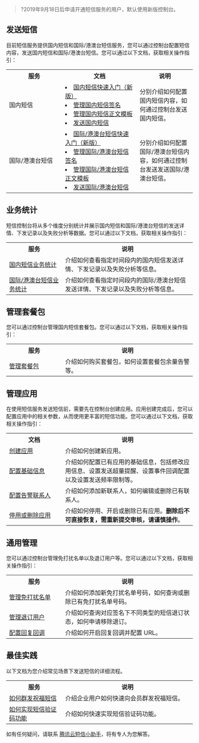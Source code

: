 >?2019年9月18日后申请开通短信服务的用户，默认使用新版控制台。



## 发送短信
目前短信服务提供国内短信和国际/港澳台短信服务，您可以通过控制台配置短信内容，发送国内短信和国际/港澳台短信。您可以通过以下文档，获取相关操作指引：

<table>
<tr>
<th width="30%">服务</th>
<th width="40%">文档</th>
<th>说明</th>
</tr>
<tr>
<td>国内短信</td>
<td><li><a href="https://cloud.tencent.com/document/product/382/37745">国内短信快速入门（新版）</a></li><li><a href="https://cloud.tencent.com/document/product/382/37794">管理国内短信签名</a></li><li><a href="https://cloud.tencent.com/document/product/382/37795">管理国内短信正文模板</a></li><li><a href="https://cloud.tencent.com/document/product/382/37796">发送国内短信</a></li></td>
<td>分别介绍如何配置国内短信内容，如何通过控制台发送国内短信。</td>
</tr>
<tr>
<td>国际/港澳台短信</td>
<td><li><a href="https://cloud.tencent.com/document/product/382/37797">国际/港澳台短信快速入门（新版）</a></li><li><a href="https://cloud.tencent.com/document/product/382/37799">管理国际/港澳台短信签名</a></li><li><a href="https://cloud.tencent.com/document/product/382/37800">管理国际/港澳台短信正文模板</a></li><li><a href="https://cloud.tencent.com/document/product/382/37801">发送国际/港澳台短信</a></li></td>
<td>分别介绍如何配置国际/港澳台短信内容，如何通过控制台发送发送国际/港澳台短信。</td>
</tr>
</table>

## 业务统计
短信控制台将从多个维度分别统计并展示国内短信和国际/港澳台短信的发送详情、下发记录以及失败分析等数据。您可以通过以下文档，获取相关操作指引：

<table>
<tr>
<th  width="30%">服务</th>
<th>说明</th>
</tr>
<tr>
<td><a href="https://cloud.tencent.com/document/product/382/37812">国内短信业务统计</a></td>
<td>介绍如何查看指定时间段内的国内短信发送详情、下发记录以及失败分析等信息。</td>
</tr>
<tr>
<td><a href="https://cloud.tencent.com/document/product/382/37813">国际/港澳台短信业务统计</a></td>
<td>介绍如何查看指定时间段内的国际/港澳台短信发送详情、下发记录以及失败分析等信息。</td>
</tr>
</table>

## 管理套餐包
您可以通过控制台管理国内短信套餐包。您可以通过以下文档，获取相关操作指引：

<table>
<tr>
<th width="30%">服务</th>
<th>说明</th>
</tr>
<tr>
<td><a href="https://cloud.tencent.com/document/product/382/37814">管理套餐包</a></td>
<td>介绍如何购买套餐包，如何设置套餐包余量告警等。</td>
</tr>
</table>

## 管理应用
在使用短信服务发送短信前，需要先在控制台创建应用。应用创建完成后，您可以配置应用中的相关参数，从而使用更丰富的短信功能。您可以通过以下文档，获取相关操作指引：

<table>
<tr>
<th width="30%">文档</th>
<th>说明</th>
</tr>
<tr>
<td><a href="https://cloud.tencent.com/document/product/382/37808">创建应用</a></td>
<td>介绍如何创建新应用。</td>
</tr>
<tr>
<td><a href="https://cloud.tencent.com/document/product/382/37809">配置基础信息</a></td>
<td>介绍如何配置已有应用的基础信息，包括修改应用信息、设置发送超量提醒、设置事件回调配置以及设置发送频率限制等。</td>
</tr>
<tr>
<td><a href="https://cloud.tencent.com/document/product/382/37810">配置告警联系人</a></td>
<td>介绍如何添加新联系人，如何编辑或删除已有联系人。</td>
</tr>
<tr>
<td><a href="https://cloud.tencent.com/document/product/382/36376">停用或删除应用</a></td>
<td>介绍如何停用、开启或删除已有应用。<strong>删除后不可直接恢复，需重新提交审核，请谨慎操作</strong>。</td>
</tr>
</table>



## 通用管理
您可以通过控制台管理免打扰名单以及退订用户等。您可以通过以下文档，获取相关操作指引：

<table>
<tr>
<th  width="30%">服务</th>
<th>说明</th>
</tr>
<tr>
<td><a href="https://cloud.tencent.com/document/product/382/37815">管理免打扰名单</a></td>
<td>介绍如何添加新免打扰名单号码，如何查询或删除已有免打扰名单号码。</td>
</tr>
<tr>
<td><a href="https://cloud.tencent.com/document/product/382/37816">管理退订用户</a></td>
<td>介绍如何查询对应签名下不同类型的短信退订状态，如何申请移除退订。</td>
</tr>
<tr>
<td><a href="https://cloud.tencent.com/document/product/382/42907">配置回复回调</a></td>
<td>介绍如何开启回复回调并配置 URL。</td>
</tr>
</table>

## 最佳实践
以下文档为您介绍常见场景下发送短信的详细流程。

<table>
<tr>
<th  width="30%">服务</th>
<th>说明</th>
</tr>
<tr>
<td><a href="https://cloud.tencent.com/document/product/382/39032">如何群发祝福短信</a></td>
<td>介绍企业用户如何快速向会员群发祝福短信。</td>
</tr>  
<tr>
<td><a href="https://cloud.tencent.com/document/product/382/43070">如何实现短信验证码功能</a></td>
<td>介绍如何快速实现短信验证码功能。</td>
</tr>
</table>

如有任何疑问，请联系 [腾讯云短信小助手](https://tccc.qcloud.com/web/im/index.html#/chat?webAppId=8fa15978f85cb41f7e2ea36920cb3ae1&title=Sms)，将有专人为您解答。
